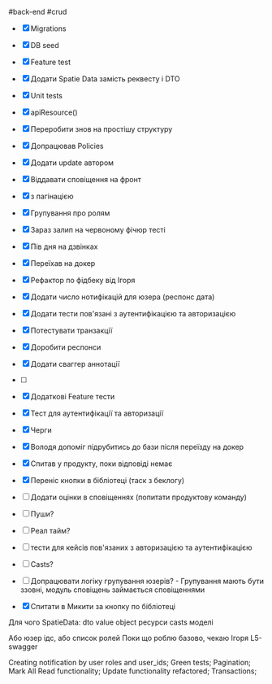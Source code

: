 #back-end #crud
- [x] Migrations
- [x] DB seed
- [x] Feature test
- [x] Додати Spatie Data замість реквесту і DTO
- [x] Unit tests
- [x] apiResource()
- [x] Переробити знов на простішу структуру
- [x] Допрацював Policies
- [x] Додати update автором
- [x] Віддавати сповіщення на фронт
- [x] з пагінацією
- [x] Групування про ролям
- [x] Зараз залип на червоному фічюр тесті
- [x] Пів дня на дзвінках
- [x] Переїхав на докер
- [x] Рефактор по фідбеку від Ігоря
- [x] Додати число нотифікацій для юзера (респонс дата)
- [x] Додати тести пов'язані з аутентифікацією та авторизацією
- [x] Потестувати транзакції
- [x] Доробити респонси
- [x] Додати сваггер аннотації
- [ ] 
- [x] Додаткові Feature тести
- [x] Тест для аутентифікації та авторизації
- [x] Черги
- [x] Володя допоміг підрубитись до бази після переїзду на докер
- [x] Спитав у продукту, поки відповіді немає
- [x] Переніс кнопки в бібліотеці (таск з беклогу)
- [ ] Додати оцінки в сповіщеннях (попитати продуктову команду)
- [ ] Пуши?
- [ ] Реал тайм?
- [ ] тести для кейсів пов'язаних з авторизацією та аутентифікацією

- [ ] Casts?
- [ ] Допрацювати логіку групування юзерів? - Групування мають бути ззовні, модуль сповіщень займається сповіщеннями

- [x] Спитати в Микити за кнопку по бібліотеці

Для чого SpatieData:
dto
value object
ресурси
casts моделі


Або юзер ідс, або список ролей
Поки що роблю базово, чекаю Ігоря
L5-swagger

Creating notification by user roles and user_ids; 
Green tests; 
Pagination; 
Mark All Read functionality; 
Update functionality refactored;
Transactions;